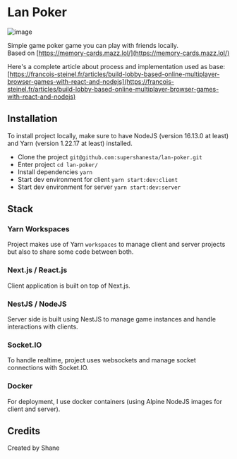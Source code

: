 # Lan Poker

![image](https://github.com/supershanesta/lan-poker/assets/20649126/bdeae3e7-7c2c-496b-aa89-9c658af5c4ca)


Simple game poker game you can play with friends locally.  
Based on [https://memory-cards.mazz.lol/](https://memory-cards.mazz.lol/)

Here's a complete article about process and implementation used as base:  
[https://francois-steinel.fr/articles/build-lobby-based-online-multiplayer-browser-games-with-react-and-nodejs](https://francois-steinel.fr/articles/build-lobby-based-online-multiplayer-browser-games-with-react-and-nodejs)

## Installation

To install project locally, make sure to have NodeJS (version 16.13.0 at least) and Yarn (version 1.22.17 at least) installed.

* Clone the project `git@github.com:supershanesta/lan-poker.git`
* Enter project `cd lan-poker/`
* Install dependencies `yarn`
* Start dev environment for client `yarn start:dev:client`
* Start dev environment for server `yarn start:dev:server`

## Stack

### Yarn Workspaces

Project makes use of Yarn `workspaces` to manage client and server projects but also to share some code between both.

### Next.js / React.js

Client application is built on top of Next.js.

### NestJS / NodeJS

Server side is built using NestJS to manage game instances and handle interactions with clients.

### Socket.IO

To handle realtime, project uses websockets and manage socket connections with Socket.IO.

### Docker

For deployment, I use docker containers (using Alpine NodeJS images for client and server).

## Credits

Created by Shane
